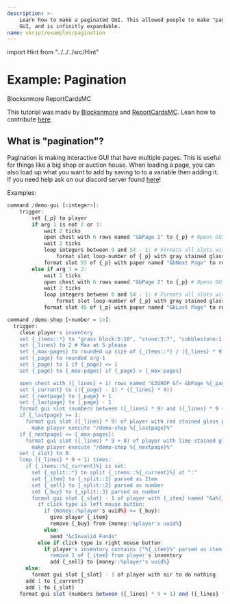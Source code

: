 ```yaml
---
description: >-
    Learn how to make a paginated GUI. This allowed people to make "pages" in a
    GUI, and is infinitly expandable.
name: skript/examples/pagination
---
```


import Hint from "../../../src/Hint"

# Example: Pagination

Blocksnmore
ReportCardsMC

<Hint style="info">
This tutorial was made by <a href="https://github.com/Blocksnmore">Blocksnmore</a> and <a href="https://github.com/ReportCardsMC">ReportCardsMC</a>. Lean how to contribute <a href="/contribute">here</a>.
</Hint>

## What is "pagination"?

Pagination is making interactive GUI that have multiple pages. This is useful for things like a big shop or auction house. When loading a page, you can also load up what you want to add by saving to to a variable then adding it. If you need help ask on our discord server found [here](https://invite.gg/minehutxyz)!

Examples:

```r
command /demo-gui [<integer>]:
    trigger:
        set {_p} to player
        if arg 1 is not 2 or 3:
            wait 2 ticks
            open chest with 6 rows named "&bPage 1" to {_p} # Opens GUI
            wait 2 ticks
            loop integers between 0 and 54 - 1: # Formats all slots with gray stained glass panes as a filler
                format slot loop-number of {_p} with gray stained glass pane named "&r" to be unstealable
            format slot 53 of {_p} with paper named "&bNext Page" to run [make player execute command "/demo-gui 2"]
        else if arg 1 = 2:
            wait 2 ticks
            open chest with 6 rows named "&bPage 2" to {_p} # Opens GUI
            wait 2 ticks
            loop integers between 0 and 54 - 1: # Formats all slots with gray stained glass panes as a filler
                format slot loop-number of {_p} with gray stained glass pane named "&r" to be unstealable
            format slot 45 of {_p} with paper named "&bLast Page" to run [make player execute command "/demo-gui"]
```

```r
command /demo-shop [<number = 1>]:
  trigger:
    close player's inventory
    set {_items::*} to "grass block:5:10", "stone:3:7", "cobblestone:1:5", "andesite:1:2", "dirt:0.5:1", "bedrock:0:1000", "podzol:15:20", "white wool:10:20", "red wool:10:20", "green wool:10:20", "lime wool:10:20", "magenta wool:10:20", "black wool:10:20", "pink wool:10:20", "white concrete:10:20", "red concrete:10:20", "green concrete:10:20", "lime concrete:10:20", "magenta concrete:10:20", and "black concrete:10:20" #Format "Item:Sell Price:Buy Price"
    set {_lines} to 2 # Max at 5 please
    set {_max-pages} to rounded up size of {_items::*} / ({_lines} * 9)
    set {_page} to rounded arg-1
    set {_page} to 1 if {_page} <= 1
    set {_page} to {_max-pages} if {_page} > {_max-pages}

    open chest with ({_lines} + 1) rows named "&3SHOP &f» &bPage %{_page}%" to player
    set {_current} to (({_page} - 1) * ({_lines} * 9))
    set {_nextpage} to {_page} + 1
    set {_lastpage} to {_page} - 1
    format gui slot (numbers between ({_lines} * 9) and ({_lines} * 9 + 8)) of player with air to do nothing
    if {_lastpage} >= 1:
      format gui slot ({_lines} * 9) of player with red stained glass pane named "&cPrevious Page" to run:
        make player execute "/demo-shop %{_lastpage}%"
    if {_nextpage} <= {_max-pages}:
      format gui slot ({_lines} * 9 + 8) of player with lime stained glass pane named "&aNext Page" to run:
        make player execute "/demo-shop %{_nextpage}%"
    set {_slot} to 0
    loop ({_lines} * 9 + 1) times:
      if {_items::%{_current}%} is set:
        set {_split::*} to split {_items::%{_current}%} at ":"
        set {_item} to {_split::1} parsed as Item
        set {_sell} to {_split::2} parsed as number
        set {_buy} to {_split::3} parsed as number
        format gui slot {_slot} - 1 of player with {_item} named "&a%{_item}%" lored "&bCost (Buy): &f$%{_buy}% &7(Left Click)||&bCost (Sell): &f$%{_sell}% &7(Right Click)" to run:
          if click type is left mouse button:
            if {money::%player's uuid%} >= {_buy}:
              give player {_item}
              remove {_buy} from {money::%player's uuid%}
            else:
              send "&cInvalid Funds"
          else if click type is right mouse button:
            if player's inventory contains ("%{_item}%" parsed as item type):
              remove 1 of {_item} from player's inventory
              add {_sell} to {money::%player's uuid%}
      else:
        format gui slot {_slot} - 1 of player with air to do nothing
      add 1 to {_current}
      add 1 to {_slot}
    format gui slot (numbers between ({_lines} * 9 + 1) and ({_lines} * 9 + 7)) of player with air to do nothing
```
